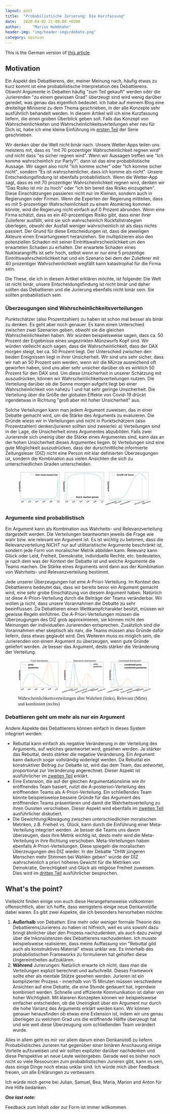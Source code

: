 ```yaml
---
layout: post
title:  "Probabilistische Jurierung: Die Kurzfassung"
date:   2020-04-02 21:00:00 +0200
author:     "Marius Hobbhahn"
header-img: "img/header-imgs/debate.png"
category: opinion
---
```


This is the German version of <a href='https://mariushobbhahn.github.io/2020-04-02-ProbJudgingOverview/'>this article</a>.

## Motivation

Ein Aspekt des Debattierens, der, meiner Meinung nach, häufig etwas zu kurz kommt ist eine probabilistische Interpretation des Debattierens. Obwohl Argumente in Debatten häufig "zum Teil gekauft" werden oder die Jurierenden "zu einem gewissen Grad" überzeugt sind wird wenig darüber geredet, was genau das eigentlich bedeutet. Ich habe auf meinem Blog eine dreiteilige Miniserie zu dem Thema geschrieben, in der alle Konzepte sehr ausführlich behandelt werden. In diesem Artikel will ich eine Kurzfassung liefern, die einen groben Überblick geben soll. Falls das Konzept von Wahrscheinlichkeiten und Wahrscheinlichkeitsverteilungen eher neu für Dich ist, habe ich eine kleine Einführung im <a href='https://mariushobbhahn.github.io/2020-04-02-ProbJudging1/'>ersten Teil</a> der Serie geschrieben. 

Wir denken über die Welt nicht binär nach. Unsere Wetter-Apps teilen uns meistens mit, dass es "mit 70 prozentiger Wahrscheinlichkeit regnen wird" und nicht dass "es sicher regnen wird". Wenn wir Aussagen treffen wie "Ich komme wahrscheinlich zur Party?", dann ist das eine probabilistische Aussage. Wir sagen also nicht "Ich komme sicher" oder "Ich komme sicher nicht", sondern "Es ist wahrscheinlicher, dass ich komme als nicht". Unsere Entscheidungsfindung ist ebenfalls probabilistisch. Wenn die Wetter-App sagt, dass es mit 70 prozentiger Wahrscheinlichkeit regnen wird, denken wir "Das Risiko ist mir zu hoch" oder "Ich bin bereit das Risiko einzugehen". Diese Einschätzungen passieren nicht nur im Kleinen, sondern auch in Regierungen oder Firmen. Wenn die Experten der Regierung mitteilen, dass es mit 5-prozentiger Wahrscheinlichkeit zu einem Atomkrieg kommen könnte, wird die Regierung nicht einfach auf 0 Prozent abrunden. Wenn eine Firma schätzt, dass es ein 40-prozentiges Risiko gibt, dass einer ihrer Zulieferer ausfällt, wird sie sich wahrscheinlich Rückfallstrategien überlegen, obwohl der Ausfall weniger wahrscheinlich ist als dass nichts passiert. Der Grund für diese Entscheidungen ist, dass die jeweiligen Akteure einen Erwartungswert heranziehen. Sie multiplizieren also den potenziellen Schaden mit seiner Eintrittswahrscheinlichkeit um den erwarteten Schaden zu erhalten. Der erwartete Schaden eines Nuklearangriffs ist sehr hoch, selbst wenn er nur eine 5 prozentige Eintrittswahrscheinlichkeit hat und ein Szenario bei dem der Zulieferer mit 40 prozentiger Wahrscheinlichkeit wegfällt kann katastrophal für die Firma sein. 

Die These, die ich in diesem Artikel erklären möchte, ist folgende: Die Welt ist nicht binär, unsere Entscheidungsfindung ist nicht binär und daher sollten das Debattieren und die Jurierung ebenfalls nicht binär sein. Sie sollten probabilistisch sein. 

### Überzeugungen sind Wahrscheinlichkeitsverteilungen

Punktschätzer (also Prozentzahlen) zu haben ist schon mal besser als binär zu denken. Es geht aber noch genauer. Es kann einen Unterschied zwischen zwei Szenarien geben, obwohl sie die gleichen Wahrscheinlichkeiten haben. Wir würden beispielsweise sagen, dass ca. 50 Prozent der Ergebnisse eines ungezinkten Münzwurfs Kopf sind. Wir würden vielleicht auch sagen, dass die Wahrscheinlichkeit, dass der DAX morgen steigt, bei ca. 50 Prozent liegt. Der Unterschied zwischen den beiden Ereignissen liegt in ihrer Unsicherheit. Wir sind uns sehr sicher, dass wir nah an 50 Prozent sein werden, wenn wir die Münze ausreichend oft geworfen haben, sind uns aber sehr unsicher darüber ob es wirklich 50 Prozent für den DAX sind. Um diese Unsicherheit in unserer Schätzung mit auszudrücken, können wir Wahrscheinlichkeitsverteilungen nutzen. 
Die Verteilung darüber ob die Sonne morgen aufgeht liegt bei einer Wahrscheinlichkeit von nahezu 1 und hat sehr geringe Unsicherheit. Die Verteilung über die Größe der globalen Effekte von Covid-19 drückt irgendetwas in Richtung "groß aber mit hoher Unsicherheit" aus. 

Solche Verteilungen kann man jedem Argument zuweisen, das in einer Debatte gemacht wird, um die Stärke des Arguments zu evaluieren. Die Gründe wieso wir in Verteilungen und nicht in Punktschätzern (also Prozentzahlen) denken/jurieren sollten sind zweierlei: a) Verteilungen sind in der Lage, die Unsicherheit eines Argumentes abzubilden. Falls zwei Jurierende sich uneinig über die Stärke eines Argumentes sind, kann das an der hohen Unsicherheit dieses Argumentes liegen. b) Verteilungen sind eine gute Möglichkeit auszudrücken, dass der durschnittliche informierte Zeitungsleser (DIZ) nicht eine Person mit klar definierten Überzeugungen ist, sondern die Kombination aus vielen Ansichten die sich zu unterschiedlichen Graden unterscheiden. 

<figure>
  <img src="/img/Probabilistic_Judging_1/priors_overview.png"/>
</figure>

### Argumente sind probabilistisch

Ein Argument kann als Kombination aus Wahrheits- und Relevanzverteilung dargestellt werden. Die Verteilungen beantworten jeweils die Frage wie wahr bzw. wie relevant ein Argument ist. Es ist wichtig zu betonen, dass die Relevanzverteilung NICHT nur auf utilitaristische Argumente beschränkt ist, sondern jede Form von moralischer Metrik abbilden kann. Relevanz kann Glück oder Leid, Freiheit, Demokratie, individuelle Rechte, etc. bedeuteten, je nach dem was der Kontext der Debatte ist und welche Argumente die Teams machen. Die Stärke eines Arguments wird dann aus der Kombination von Wahrheits- und Relevanzverteilung bestimmt. 

Jede unserer Überzeugungen hat eine A-Priori-Verteilung. Im Kontext des Debattierens bedeutet das, dass wir bereits bevor ein Argument gemacht wird, eine sehr grobe Einschätzung von diesem Argument haben. Natürlich ist diese A-Priori-Verteilung durch die Beiträge der Teams veränderbar. Wir wollen ja nicht, dass unsere Vorannahmen die Debatte zu sehr beeinflussen. Da Debattieren einen Wettkampfcharakter besitzt, müssen wir gewisse Regeln einführen. Die A-Priori-Verteilungen müssen die Überzeugungen des DIZ grob approximieren, sie können nicht den Meinungen der individuellen Jurierenden entsprechen. Zusätzlich sind die Vorannahmen eher skeptisch als naiv, die Teams müssen also Gründe dafür liefern, dass etwas geglaubt wird. Des Weiteren muss es möglich sein, die Jurierenden von einem Argument zu überzeugen, wenn gute Gründe geliefert werden. Je besser das Argument, desto stärker die Veränderung der Verteilung. 

<figure>
  <img src="/img/Probabilistic_Judging_1/general_notion.png"/>
  <figcaption><span style="font-family:Papyrus; font-size:1em;">Wahrscheinlichkeitsverteilungen über Wahrheit (links), Relevanz (Mitte) und kombiniert (rechts)</span></figcaption>
</figure>


### Debattieren geht um mehr als nur ein Argument

Andere Aspekte des Debattierens können einfach in dieses System integriert werden:
- Rebuttal kann einfach als negative Veränderung in der Verteilung des Arguments, auf welches geantwortet wird, gesehen werden. Je stärker das Rebuttal, desto stärker die negative Veränderung. Ein Argument kann dadurch sogar vollständig widerlegt werden. Da Rebuttal ein konstruktiver Beitrag zur Debatte ist, wird das dem Team, das antwortet, proportional zur Veränderung angerechnet. Dieser Aspekt ist ausführlicher im <a href='https://mariushobbhahn.github.io/2020-04-02-ProbJudging2/'>zweiten Teil</a> erklärt.
- Eine Extension, die auf der gleichen Argumentationslinie wie ihr eröffnendes Team basiert, nutzt die A-posteriori-Verteilung des eröffnenden Teams als A-Priori-Verteilung. Ein schließendes Team könnte beispielsweise bessere Gründe für das Argument des eröffnenden Teams präsentieren und damit die Wahrheitsverteilung zu ihren Gunsten verschieben. Dieser Aspekt wird ebenfalls im <a href='https://mariushobbhahn.github.io/2020-04-02-ProbJudging2/'>zweiten Teil</a> ausführlicher diskutiert. 
- Die Gewichtung/Abwägung zwischen unterschiedlichen moralischen Metriken, z.B. Freiheit vs. Glück, kann durch die Einführung einer Meta-Verteilung integriert werden. Je besser die Teams uns davon überzeugen, dass ihre Metrik wichtig ist, desto mehr wird die Meta-Verteilung in ihre Richtung verschoben. Meta-Verteilungen haben ebenfalls A-Priori-Verteilungen. Diese spiegeln die moralischen Überzeugungen des DIZ wieder. In der Debatte "DHW jüngeren Menschen mehr Stimmen bei Wahlen geben" würde der DIZ wahrscheinlich a priori höheres Gewicht für die Metriken von Demokratie, Gerechtigkeit und Glück als religiöse Freiheit zuweisen. Dies wird im <a href='https://mariushobbhahn.github.io/2020-04-02-ProbJudging3/'>dritten Teil</a> ausführlicher besprochen.

## What's the point?

Vielleicht finden einige von euch diese Herangehensweise vollkommen offensichtlich, aber ich hoffe, dass wenigstens einige neue Denkanstöße dabei waren. Es gibt zwei Aspekte, die ich besonders hervorheben möchte:
1. **Außerhalb** von Debatten: Eine mehr oder weniger formale Theorie des Debattierens/Jurierens zu haben ist hilfreich, weil es uns sowohl dazu bringt ähnlicher über den Prozess nachzudenken, als auch dazu zwingt über die Inkonsistenzen des Debattierens nachzudenken. Ich musste beispielsweise realisieren, dass meine Auffassung von "Rebuttal gild auch als konstruktives Material" etwas unklar war. Es innerhalb des probabilistischen Frameworks zu formulieren hat geholfen diese Ungereimtheiten aufzuklären.
2. **Während** Jurierungen: Natürlich erwarte ich nicht, dass man die Verteilungen explizit berechnet und aufschreibt. Dieses Framework sollte eher als mentale Stütze gesehen werden. Jurieren ist ein komplizierter Prozess - innerhalb von 15 Minuten müssen verschiedene Ansichten auf eine Debatte, die eine Stunde gedauert hat, irgendwie kombiniert werden. Schnelle und effiziente Kommunikation ist daher von hoher Wichtigkeit. Mit klareren Konzepten können wir beispielsweise einfacher entscheiden, ob die Uneinigkeit über ein Argument nur durch die hohe Varianz des Arguments erklärt werden kann. Wir können genauer herausfinden ob etwas eine Extension ist, indem wir uns genau überlegen zu welchem Grad uns die eröffnende Hälfte überzeugt hat und wie weit diese Überzeugung vom schließenden Team verändert wurde. 

Alles in allem geht es mir vor allem darum einen Denkanstoß zu liefern. Probabilistisches Jurieren hat gegenüber einer binären Anschauung einige Vorteile aufzuweisen und wir sollten expliziter darüber nachdenken und diese Perspektive an neue Leute weitergeben. Gerade weil es bisher noch nicht so viele Ressourcen zum probabilistischen Jurieren gibt, kann es sein, dass einige Dinge noch etwas unklar sind. Ich würde mich über Feedback freuen, um alle Erklärungen zu verbessern. 

Ich würde mich gerne bei Julian, Samuel, Bea, Maria, Marion and Anton für ihre Hilfe bedanken.

***One last note:***

Feedback zum Inhalt oder zur Form ist immer willkommen.

